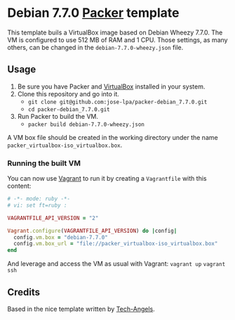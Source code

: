 # Debian 7.7.0 [Packer](http://www.packer.io/) template

This template buils a VirtualBox image based on Debian Wheezy 7.7.0. The VM is
configured to use 512 MB of RAM and 1 CPU. Those settings, as many others, can
be changed in the `debian-7.7.0-wheezy.json` file.

## Usage
1. Be sure you have Packer and [VirtualBox](https://www.virtualbox.org/)
installed in your system.
2. Clone this repository and go into it.
    * `git clone git@github.com:jose-lpa/packer-debian_7.7.0.git`
    * `cd packer-debian_7.7.0.git`
3. Run Packer to build the VM.
    * `packer build debian-7.7.0-wheezy.json`

A VM box file should be created in the working directory under the name
`packer_virtualbox-iso_virtualbox.box`.

### Running the built VM
You can now use [Vagrant](https://www.vagrantup.com/) to run it by creating a
`Vagrantfile` with this content:

```ruby
# -*- mode: ruby -*-
# vi: set ft=ruby :

VAGRANTFILE_API_VERSION = "2"

Vagrant.configure(VAGRANTFILE_API_VERSION) do |config|
  config.vm.box = "debian-7.7.0"
  config.vm.box_url = "file://packer_virtualbox-iso_virtualbox.box"
end
```

And leverage and access the VM as usual with Vagrant:
    `vagrant up`
    `vagrant ssh`

## Credits
Based in the nice template written by [Tech-Angels](https://github.com/tech-angels/packer-templates).
